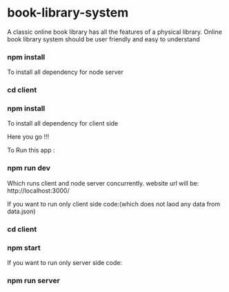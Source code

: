 # book-library-system

A classic online book library has all the features of a physical library. Online book library system should be user friendly and easy to understand

### npm install 

To install all dependency for node server 

### cd client
### npm install

To install all dependency for client side 

Here you go !!!

To Run this app :

### npm run dev 

Which runs client and node server concurrently. 
website url will be: http://localhost:3000/

If you want to run only client side code:(which does not laod any data from data.json)

### cd client
### npm start

If you want to run only server side code:

### npm run server


